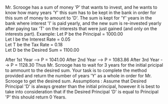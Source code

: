 Mr. Scrooge has a sum of money 'P' that wants to invest, and he wants to know how many years 'Y' this sum has to be kept in the bank in order for this sum of money to amount to 'D'.
The sum is kept for 'Y' years in the bank where interest 'I' is paid yearly, and the new sum is re-invested yearly after paying tax 'T' on the interests that were just gained (and only on the interests part).
Example:
  Let P be the Principal = 1000.00      
  Let I be the Interest Rate = 0.05      
  Let T be the Tax Rate = 0.18      
  Let D be the Desired Sum = 1100.00


After 1st Year -->
  P = 1041.00
After 2nd Year -->
  P = 1083.86
After 3rd Year -->
  P = 1128.30
Thus Mr. Scrooge has to wait for 3 years for the initial pricipal to ammount to the desired sum.
Your task is to complete the method provided and return the number of years 'Y' as a whole in order for Mr. Scrooge to get the desired sum.
Assumptions : Assume that Desired Principal 'D' is always greater than the initial principal, however it is best to take into consideration that if the Desired Principal 'D' is equal to Principal 'P' this should return 0 Years.